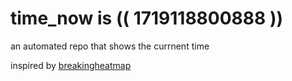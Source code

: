 # time_now is (( 1719118800888 ))

an automated repo that shows the currnent time

inspired by [breakingheatmap](https://github.com/breakingheatmap/breakingheatmap)